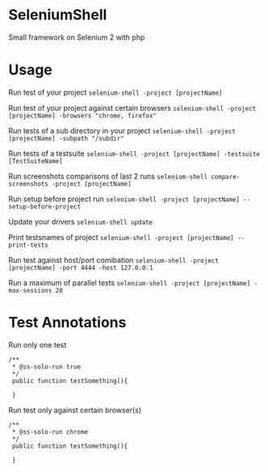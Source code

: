 SeleniumShell
=============

Small framework on Selenium 2 with php


Usage
=============

Run test of your project
```selenium-shell -project [projectName]```

Run test of your project against certain browsers
```selenium-shell -project [projectName] -browsers "chrome, firefox"```

Run tests of a sub directory in your project
```selenium-shell -project [projectName] -subpath "/subdir"```

Run tests of a testsuite
```selenium-shell -project [projectName] -testsuite [TestSuiteName]```

Run screenshots comparisons of last 2 runs
```selenium-shell compare-screenshots -project [projectName]```

Run setup before project run
```selenium-shell -project [projectName] --setup-before-project```

Update your drivers
`selenium-shell update`

Print testsnames of project
```selenium-shell -project [projectName] --print-tests```

Run test against host/port comibation
```selenium-shell -project [projectName] -port 4444 -host 127.0.0.1```

Run a maximum of parallel tests
```selenium-shell -project [projectName] -max-sessions 20```

Test Annotations
=============

Run only one test
```
/**
 * @ss-solo-run true
 */
 public function testSomething(){
 
 }
 ```
 
Run test only against certain browser(s)
```
/**
 * @ss-solo-run chrome
 */
 public function testSomething(){
 
 }
 ```

